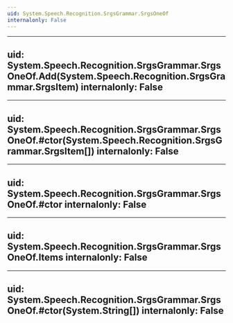 ```yaml
---
uid: System.Speech.Recognition.SrgsGrammar.SrgsOneOf
internalonly: False
---
```


---
uid: System.Speech.Recognition.SrgsGrammar.SrgsOneOf.Add(System.Speech.Recognition.SrgsGrammar.SrgsItem)
internalonly: False
---

---
uid: System.Speech.Recognition.SrgsGrammar.SrgsOneOf.#ctor(System.Speech.Recognition.SrgsGrammar.SrgsItem[])
internalonly: False
---

---
uid: System.Speech.Recognition.SrgsGrammar.SrgsOneOf.#ctor
internalonly: False
---

---
uid: System.Speech.Recognition.SrgsGrammar.SrgsOneOf.Items
internalonly: False
---

---
uid: System.Speech.Recognition.SrgsGrammar.SrgsOneOf.#ctor(System.String[])
internalonly: False
---

